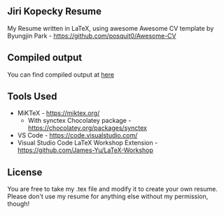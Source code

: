 ## Jiri Kopecky Resume
My Resume written in LaTeX, using awesome Awesome CV template by Byungjin Park - https://github.com/posquit0/Awesome-CV

## Compiled output
You can find compiled output at [here](resume.pdf)

## Tools Used
* MiKTeX - https://miktex.org/
  * With synctex Chocolatey package - https://chocolatey.org/packages/synctex
* VS Code - https://code.visualstudio.com/
* Visual Studio Code LaTeX Workshop Extension - https://github.com/James-Yu/LaTeX-Workshop

## License
You are free to take my .tex file and modify it to create your own resume. Please don't use my resume for anything else without my permission, though!
